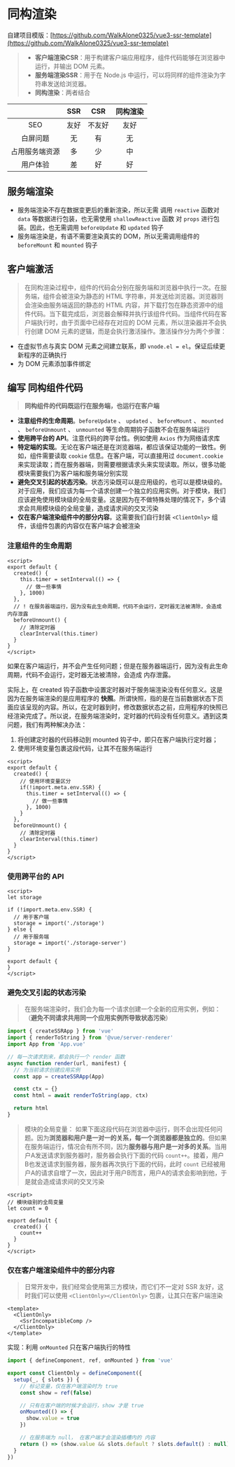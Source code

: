 # 同构渲染

自建项目模版：[https://github.com/WalkAlone0325/vue3-ssr-template](https://github.com/WalkAlone0325/vue3-ssr-template)

> - **客户端渲染CSR**：用于构建客户端应用程序，组件代码能够在浏览器中运行，并输出 DOM 元素。
> - **服务端渲染SSR**：用于在 Node.js 中运行，可以将同样的组件渲染为字符串发送给浏览器。
> - **同构渲染**：两者结合

|                |  SSR  |  CSR   | 同构渲染 |
| :------------: | :---: | :----: | :------: |
|      SEO       | 友好  | 不友好 |   友好   |
|    白屏问题    |  无   |   有   |    无    |
| 占用服务端资源 |  多   |   少   |    中    |
|    用户体验    |  差   |   好   |    好    |

## 服务端渲染

- 服务端渲染不存在数据变更后的重新渲染，所以无需 调用 `reactive` 函数对 `data` 等数据进行包装，也无需使用 `shallowReactive` 函数 对 `props` 进行包装。因此，也无需调用 `beforeUpdate` 和 `updated` 钩子
- 服务端渲染是，有语不需要渲染真实的 DOM，所以无需调用组件的 `beforeMount` 和 `mounted` 钩子

## 客户端激活

> 在同构渲染过程中，组件的代码会分别在服务端和浏览器中执行一次。在服务端，组件会被渲染为静态的 HTML 字符串，并发送给浏览器。浏览器则会渲染由服务端返回的静态的 HTML 内容，并下载打包在静态资源中的组件代码。当下载完成后，浏览器会解释并执行该组件代码。当组件代码在客户端执行时，由于页面中已经存在对应的 DOM 元素，所以渲染器并不会执行创建 DOM 元素的逻辑，而是会执行激活操作。激活操作分为两个步骤：
  - 在虚拟节点与真实 DOM 元素之间建立联系，即 `vnode.el = el`。保证后续更新程序的正确执行
  - 为 DOM 元素添加事件绑定

## 编写 同构组件代码

> **同构组件的代码既运行在服务端，也运行在客户端**

- **注意组件的生命周期**。`beforeUpdate` 、 `updated` 、 `beforeMount` 、 `mounted` 、 `beforeUnmount` 、 `unmounted` 等生命周期钩子函数不会在服务端运行
- **使用跨平台的 API**。注意代码的跨平台性。例如使用 `Axios` 作为网络请求库
- **特定端的实现**。无论在客户端还是在浏览器端，都应该保证功能的一致性。例如，组件需要读取 `cookie` 信息。在客户端，可以直接用过 `document.cookie` 来实现读取；而在服务器端，则需要根据请求头来实现读取。所以，很多功能模块需要我们为客户端和服务端分别实现
- **避免交叉引起的状态污染**。状态污染既可以是应用级的，也可以是模块级的。对于应用，我们应该为每一个请求创建一个独立的应用实例。对于模块，我们应该避免使用模块级的全局变量。这是因为在不做特殊处理的情况下，多个请求会共用模块级的全局变量，造成请求间的交叉污染
- **仅在客户端渲染组件中的部分内容**。这需要我们自行封装 `<ClientOnly>` 组件，该组件包裹的内容仅在客户端才会被渲染

### 注意组件的生命周期

```vue
<script>
export default {
  created() {
    this.timer = setInterval(() => {
      // 做一些事情
    }, 1000)
  },
  // ! 在服务器端运行，因为没有此生命周期，代码不会运行，定时器无法被清除，会造成 内存泄露
  beforeUnmount() {
    // 清除定时器
    clearInterval(this.timer)
  }
}
</script>
```

如果在客户端运行，并不会产生任何问题；但是在服务器端运行，因为没有此生命周期，代码不会运行，定时器无法被清除，会造成 内存泄露。

实际上，在 created 钩子函数中设置定时器对于服务端渲染没有任何意义。这是因为在服务端渲染的是应用程序的 **快照**。所谓快照，指的是在当前数据状态下页面应该呈现的内容。所以，在定时器到时，修改数据状态之前，应用程序的快照已经渲染完成了。所以说，在服务端渲染时，定时器的代码没有任何意义。遇到这类问题，我们有两种解决办法：
1. 将创建定时器的代码移动到 mounted 钩子中，即只在客户端执行定时器；
2. 使用环境变量包裹这段代码，让其不在服务端运行

```vue
<script>
export default {
  created() {
    // 使用环境变量区分
    if(!import.meta.env.SSR) {
      this.timer = setInterval(() => {
        // 做一些事情
      }, 1000)
    }
  },
  beforeUnmount() {
    // 清除定时器
    clearInterval(this.timer)
  }
}
</script>
```

### 使用跨平台的 API

```vue
<script>
let storage

if (!import.meta.env.SSR) {
  // 用于客户端
  storage = import('./storage')
} else {
  // 用于服务端
  storage = import('./storage-server')
}

export default {
}
</script>
```

### 避免交叉引起的状态污染

> 在服务端渲染时，我们会为每一个请求创建一个全新的应用实例，例如：（**避免不同请求共用同一个应用实例所导致状态污染**）

```js
import { createSSRApp } from 'vue'
import { renderToString } from '@vue/server-renderer'
import App from 'App.vue'

// 每一次请求到来，都会执行一个 render 函数
async function render(url, manifest) {
  // 为当前请求创建应用实例
  const app = createSSRApp(App)

  const ctx = {}
  const html = await renderToString(app, ctx)

  return html
}
```

> 模块的全局变量：
> 如果下面这段代码在浏览器中运行，则不会出现任何问题。因为**浏览器和用户是一对一的关系，每一个浏览器都是独立的**。但如果在服务端运行，情况会有所不同，因为**服务器与用户是一对多的关系**。当用户A发送请求到服务器时，服务器会执行下面的代码 `count++`。接着，用户B也发送请求到服务器，服务器再次执行下面的代码，此时 `count` 已经被用户A的请求自增了一次，因此对于用户B而言，用户A的请求会影响到他，于是就会造成请求间的交叉污染

```vue
<script>
// 模块级别的全局变量
let count = 0

export default {
  created() {
    count++
  }
}
</script>
```

### 仅在客户端渲染组件中的部分内容

> 日常开发中，我们经常会使用第三方模块，而它们不一定对 SSR 友好，这时我们可以使用 `<ClientOnly></ClientOnly>` 包裹，让其只在客户端渲染

```vue
<template>
  <ClientOnly>
    <SsrIncompatibleComp />
  </ClientOnly>
</template>
```

实现：利用 `onMounted` 只在客户端执行的特性

```js
import { defineComponent, ref, onMounted } from 'vue'

export const ClientOnly = defineComponent({
  setup(_, { slots }) {
    // 标记变量，仅在客户端渲染时为 true
    const show = ref(false)

    // 只有在客户端的时候才会运行，show 才是 true
    onMounted(() => {
      show.value = true
    })

    // 在服务端为 null， 在客户端才会渲染插槽内的 内容
    return () => (show.value && slots.default ? slots.default() : null)
  }
})
```
